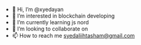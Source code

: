 - 👋 Hi, I’m @xyedayan
- 👀 I’m interested in blockchain developing
- 🌱 I’m currently learning js nord
- 💞️ I’m looking to collaborate on
- 📫 How to reach me syedaliihtasham@gmail.com

<!---
xyedayan/xyedayan is a ✨ special ✨ repository because its `README.md` (this file) appears on your GitHub profile.
You can click the Preview link to take a look at your changes.
--->
